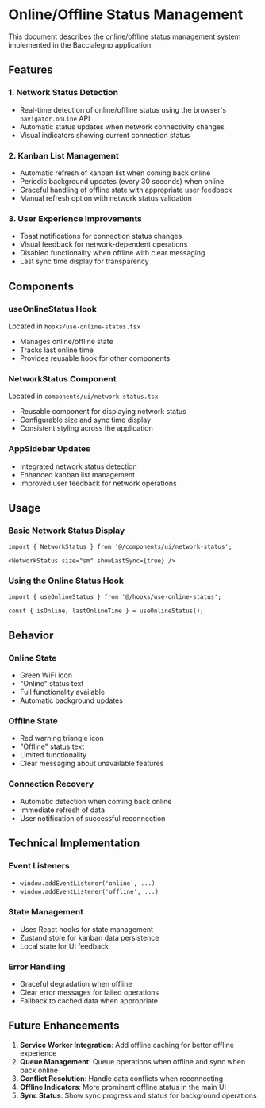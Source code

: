 # Online/Offline Status Management

This document describes the online/offline status management system implemented in the Baccialegno application.

## Features

### 1. Network Status Detection
- Real-time detection of online/offline status using the browser's `navigator.onLine` API
- Automatic status updates when network connectivity changes
- Visual indicators showing current connection status

### 2. Kanban List Management
- Automatic refresh of kanban list when coming back online
- Periodic background updates (every 30 seconds) when online
- Graceful handling of offline state with appropriate user feedback
- Manual refresh option with network status validation

### 3. User Experience Improvements
- Toast notifications for connection status changes
- Visual feedback for network-dependent operations
- Disabled functionality when offline with clear messaging
- Last sync time display for transparency

## Components

### useOnlineStatus Hook
Located in `hooks/use-online-status.tsx`
- Manages online/offline state
- Tracks last online time
- Provides reusable hook for other components

### NetworkStatus Component
Located in `components/ui/network-status.tsx`
- Reusable component for displaying network status
- Configurable size and sync time display
- Consistent styling across the application

### AppSidebar Updates
- Integrated network status detection
- Enhanced kanban list management
- Improved user feedback for network operations

## Usage

### Basic Network Status Display
```tsx
import { NetworkStatus } from '@/components/ui/network-status';

<NetworkStatus size="sm" showLastSync={true} />
```

### Using the Online Status Hook
```tsx
import { useOnlineStatus } from '@/hooks/use-online-status';

const { isOnline, lastOnlineTime } = useOnlineStatus();
```

## Behavior

### Online State
- Green WiFi icon
- "Online" status text
- Full functionality available
- Automatic background updates

### Offline State
- Red warning triangle icon
- "Offline" status text
- Limited functionality
- Clear messaging about unavailable features

### Connection Recovery
- Automatic detection when coming back online
- Immediate refresh of data
- User notification of successful reconnection

## Technical Implementation

### Event Listeners
- `window.addEventListener('online', ...)`
- `window.addEventListener('offline', ...)`

### State Management
- Uses React hooks for state management
- Zustand store for kanban data persistence
- Local state for UI feedback

### Error Handling
- Graceful degradation when offline
- Clear error messages for failed operations
- Fallback to cached data when appropriate

## Future Enhancements

1. **Service Worker Integration**: Add offline caching for better offline experience
2. **Queue Management**: Queue operations when offline and sync when back online
3. **Conflict Resolution**: Handle data conflicts when reconnecting
4. **Offline Indicators**: More prominent offline status in the main UI
5. **Sync Status**: Show sync progress and status for background operations 